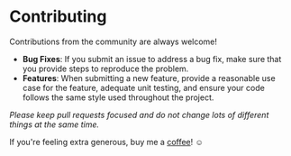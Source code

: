 # Contributing

Contributions from the community are always welcome!
- **Bug Fixes**: If you submit an issue to address a bug fix, make sure that you provide steps to reproduce the problem.
- **Features**: When submitting a new feature, provide a reasonable use case for the feature, adequate unit testing, and ensure your code follows the same style used throughout the project.

*Please keep pull requests focused and do not change lots of different things at the same time.*

If you're feeling extra generous, buy me a [coffee](https://buymeacoffee.com/wellatleastitried)! :relaxed:
